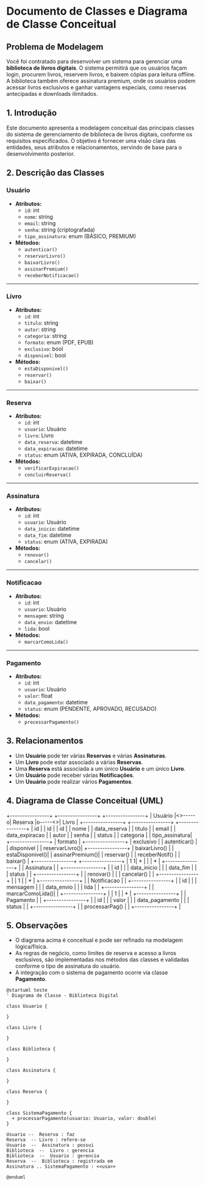 # Documento de Classes e Diagrama de Classe Conceitual

## Problema de Modelagem

Você foi contratado para desenvolver um sistema para gerenciar uma **biblioteca de livros digitais**. O sistema permitirá que os usuários façam login, procurem livros, reservem livros, e baixem cópias para leitura offline. A biblioteca também oferece assinatura premium, onde os usuários podem acessar livros exclusivos e ganhar vantagens especiais, como reservas antecipadas e downloads ilimitados.

## 1. Introdução

Este documento apresenta a modelagem conceitual das principais classes do sistema de gerenciamento de biblioteca de livros digitais, conforme os requisitos especificados. O objetivo é fornecer uma visão clara das entidades, seus atributos e relacionamentos, servindo de base para o desenvolvimento posterior.

## 2. Descrição das Classes

### Usuário

- **Atributos:**
    - `id`: int
    - `nome`: string
    - `email`: string
    - `senha`: string (criptografada)
    - `tipo_assinatura`: enum (BÁSICO, PREMIUM)
- **Métodos:**
    - `autenticar()`
    - `reservarLivro()`
    - `baixarLivro()`
    - `assinarPremium()`
    - `receberNotificacao()`

---

### Livro

- **Atributos:**
    - `id`: int
    - `titulo`: string
    - `autor`: string
    - `categoria`: string
    - `formato`: enum (PDF, EPUB)
    - `exclusivo`: bool
    - `disponivel`: bool
- **Métodos:**
    - `estaDisponivel()`
    - `reservar()`
    - `baixar()`

---

### Reserva

- **Atributos:**
    - `id`: int
    - `usuario`: Usuário
    - `livro`: Livro
    - `data_reserva`: datetime
    - `data_expiracao`: datetime
    - `status`: enum (ATIVA, EXPIRADA, CONCLUÍDA)
- **Métodos:**
    - `verificarExpiracao()`
    - `concluirReserva()`

---

### Assinatura

- **Atributos:**
    - `id`: int
    - `usuario`: Usuário
    - `data_inicio`: datetime
    - `data_fim`: datetime
    - `status`: enum (ATIVA, EXPIRADA)
- **Métodos:**
    - `renovar()`
    - `cancelar()`

---

### Notificacao

- **Atributos:**
    - `id`: int
    - `usuario`: Usuário
    - `mensagem`: string
    - `data_envio`: datetime
    - `lida`: bool
- **Métodos:**
    - `marcarComoLida()`

---

### Pagamento

- **Atributos:**
    - `id`: int
    - `usuario`: Usuário
    - `valor`: float
    - `data_pagamento`: datetime
    - `status`: enum (PENDENTE, APROVADO, RECUSADO)
- **Métodos:**
    - `processarPagamento()`

## 3. Relacionamentos

- Um **Usuário** pode ter várias **Reservas** e várias **Assinaturas**.
- Um **Livro** pode estar associado a várias **Reservas**.
- Uma **Reserva** está associada a um único **Usuário** e um único **Livro**.
- Um **Usuário** pode receber várias **Notificações**.
- Um **Usuário** pode realizar vários **Pagamentos**.

## 4. Diagrama de Classe Conceitual (UML)

+----------------+        +----------------+        +----------------+
|    Usuário     |<>-----o|    Reserva     |o-----<>|     Livro      |
+----------------+        +----------------+        +----------------+
| id             |        | id             |        | id             |
| nome           |        | data_reserva   |        | titulo         |
| email          |        | data_expiracao |        | autor          |
| senha          |        | status         |        | categoria      |
| tipo_assinatura|        +----------------+        | formato        |
+----------------+                                 | exclusivo      |
| autenticar()   |                                 | disponivel     |
| reservarLivro()|                                 +----------------+
| baixarLivro()  |                                 | estaDisponivel()|
| assinarPremium()|                                | reservar()      |
| receberNotif() |                                 | baixar()        |
+----------------+                                 +----------------+
      | 1                                         1|      *
      |                                            |
      | *                                          |
+----------------+                                 |
|  Assinatura    |                                 |
+----------------+                                 |
| id             |                                 |
| data_inicio    |                                 |
| data_fim       |                                 |
| status         |                                 |
+----------------+                                 |
| renovar()      |                                 |
| cancelar()     |                                 |
+----------------+                                 |
      | 1                                          |
      | *                                          |
+----------------+                                 |
|  Notificacao   |                                 |
+----------------+                                 |
| id             |                                 |
| mensagem       |                                 |
| data_envio     |                                 |
| lida           |                                 |
+----------------+                                 |
| marcarComoLida()|                                |
+----------------+                                 |
      | 1                                          |
      | *                                          |
+----------------+                                 |
|   Pagamento    |                                 |
+----------------+                                 |
| id             |                                 |
| valor          |                                 |
| data_pagamento |                                 |
| status         |                                 |
+----------------+                                 |
| processarPag() |                                 |
+----------------+                                 |

## 5. Observações

- O diagrama acima é conceitual e pode ser refinado na modelagem lógica/física.
- As regras de negócio, como limites de reserva e acesso a livros exclusivos, são implementadas nos métodos das classes e validadas conforme o tipo de assinatura do usuário.
- A integração com o sistema de pagamento ocorre via classe **Pagamento**.

```plantuml
@startuml teste
' Diagrama de Classe - Biblioteca Digital

class Usuario {
  
}

class Livro {
  
}

class Biblioteca {
  
}

class Assinatura {
  
}

class Reserva {
  
}

class SistemaPagamento {
  + processarPagamento(usuario: Usuario, valor: double)
}

Usuario --  Reserva : faz
Reserva  -- Livro : refere-se
Usuario  --  Assinatura : possui
Biblioteca  --  Livro : gerencia
Biblioteca  --  Usuario : gerencia
Reserva  --  Biblioteca : registrada em
Assinatura .. SistemaPagamento : <<usa>>

@enduml
```